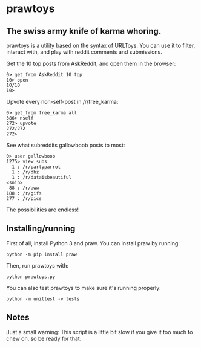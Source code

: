 # prawtoys

## The swiss army knife of karma whoring.

prawtoys is a utility based on the syntax of URLToys. You can use it to filter,
interact with, and play with reddit comments and submissions.

Get the 10 top posts from AskReddit, and open them in the browser:

    0> get_from AskReddit 10 top
    10> open
    10/10
    10>

Upvote every non-self-post in /r/free\_karma:

    0> get_from free_karma all
    386> nself
    272> upvote
    272/272
    272> 

See what subreddits gallowboob posts to most:

    0> user gallowboob
    1275> view_subs
      1 : /r/partyparrot
      1 : /r/dbz
      1 : /r/dataisbeautiful
    <snip>
     88 : /r/aww
    188 : /r/gifs
    277 : /r/pics

The possibilities are endless!

## Installing/running

First of all, install Python 3 and praw. You can install praw by running:

    python -m pip install praw

Then, run prawtoys with:

    python prawtoys.py

You can also test prawtoys to make sure it's running properly:

    python -m unittest -v tests

## Notes

Just a small warning: This script is a little bit slow if you give it too much
to chew on, so be ready for that.
